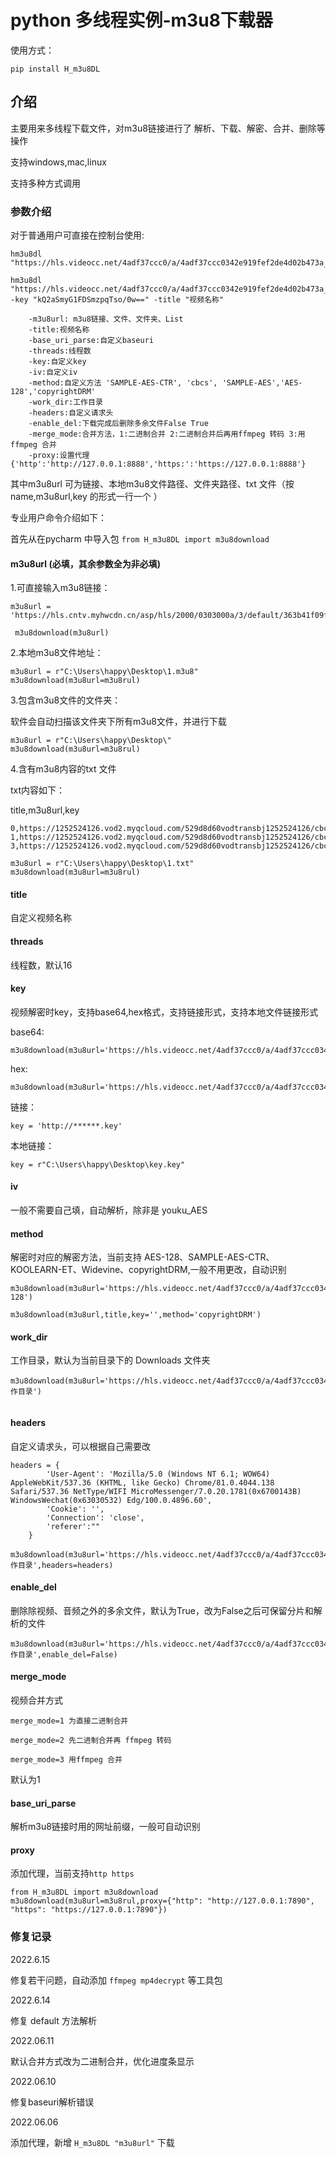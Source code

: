 # python 多线程实例-m3u8下载器

使用方式：

`pip install H_m3u8DL`

## 介绍

主要用来多线程下载文件，对m3u8链接进行了 解析、下载、解密、合并、删除等操作

支持windows,mac,linux

支持多种方式调用

### 参数介绍

对于普通用户可直接在控制台使用:

```
hm3u8dl "https://hls.videocc.net/4adf37ccc0/a/4adf37ccc0342e919fef2de4d02b473a_3.m3u8"
```

```
hm3u8dl "https://hls.videocc.net/4adf37ccc0/a/4adf37ccc0342e919fef2de4d02b473a_3.m3u8" -key "kQ2aSmyG1FDSmzpqTso/0w==" -title "视频名称"
```

```
	-m3u8url: m3u8链接、文件、文件夹、List
    -title:视频名称
    -base_uri_parse:自定义baseuri
    -threads:线程数
    -key:自定义key
    -iv:自定义iv
    -method:自定义方法 'SAMPLE-AES-CTR', 'cbcs', 'SAMPLE-AES','AES-128','copyrightDRM'
    -work_dir:工作目录
    -headers:自定义请求头
    -enable_del:下载完成后删除多余文件False True
    -merge_mode:合并方法，1:二进制合并 2:二进制合并后再用ffmpeg 转码 3:用ffmpeg 合并
    -proxy:设置代理 {'http':'http://127.0.0.1:8888','https:':'https://127.0.0.1:8888'}
```

其中m3u8url 可为链接、本地m3u8文件路径、文件夹路径、txt 文件（按 name,m3u8url,key  的形式一行一个  ）

专业用户命令介绍如下：

首先从在pycharm 中导入包 `from H_m3u8DL import m3u8download`

#### m3u8url (必填，其余参数全为非必填)

1.可直接输入m3u8链接：

```
m3u8url = 'https://hls.cntv.myhwcdn.cn/asp/hls/2000/0303000a/3/default/363b41f09f6045a4ab95c7df387732bf/2000.m3u8'
 
 m3u8download(m3u8url)
```

2.本地m3u8文件地址：

```
m3u8url = r"C:\Users\happy\Desktop\1.m3u8"
m3u8download(m3u8url=m3u8rul)
```

3.包含m3u8文件的文件夹：

软件会自动扫描该文件夹下所有m3u8文件，并进行下载

```
m3u8url = r"C:\Users\happy\Desktop\"
m3u8download(m3u8url=m3u8rul)
```

4.含有m3u8内容的txt 文件

txt内容如下：

title,m3u8url,key

```
0,https://1252524126.vod2.myqcloud.com/529d8d60vodtransbj1252524126/cbcde1e4387702298833985463/drm/v.f421220.m3u8
1,https://1252524126.vod2.myqcloud.com/529d8d60vodtransbj1252524126/cbcde1e4387702298833985463/drm/v.f421220.m3u8
3,https://1252524126.vod2.myqcloud.com/529d8d60vodtransbj1252524126/cbcde1e4387702298833985463/drm/v.f421220.m3u8
```

```
m3u8url = r"C:\Users\happy\Desktop\1.txt"
m3u8download(m3u8url=m3u8rul)
```

#### title  

自定义视频名称

#### threads

线程数，默认16

#### key

视频解密时key，支持base64,hex格式，支持链接形式，支持本地文件链接形式

base64: 

```
m3u8download(m3u8url='https://hls.videocc.net/4adf37ccc0/a/4adf37ccc0342e919fef2de4d02b473a_3.m3u8',key='kQ2aSmyG1FDSmzpqTso/0w==')
```

hex:

```
m3u8download(m3u8url='https://hls.videocc.net/4adf37ccc0/a/4adf37ccc0342e919fef2de4d02b473a_3.m3u8',key='910d9a4a6c86d450d29b3a6a4eca3fd3')

```

链接：

```
key = 'http://******.key'
```

本地链接：

```
key = r"C:\Users\happy\Desktop\key.key"
```

#### iv

一般不需要自己填，自动解析，除非是 youku_AES

#### method

解密时对应的解密方法，当前支持 AES-128、SAMPLE-AES-CTR、KOOLEARN-ET、Widevine、copyrightDRM,一般不用更改，自动识别

```
m3u8download(m3u8url='https://hls.videocc.net/4adf37ccc0/a/4adf37ccc0342e919fef2de4d02b473a_3.m3u8',key='910d9a4a6c86d450d29b3a6a4eca3fd3',method='AES-128')
```

```
m3u8download(m3u8url,title,key='',method='copyrightDRM')
```

#### work_dir

工作目录，默认为当前目录下的 Downloads 文件夹

```
m3u8download(m3u8url='https://hls.videocc.net/4adf37ccc0/a/4adf37ccc0342e919fef2de4d02b473a_3.m3u8',key='910d9a4a6c86d450d29b3a6a4eca3fd3',work_dir='工作目录')
    
```

#### headers

自定义请求头，可以根据自己需要改

```
headers = {
        'User-Agent': 'Mozilla/5.0 (Windows NT 6.1; WOW64) AppleWebKit/537.36 (KHTML, like Gecko) Chrome/81.0.4044.138 Safari/537.36 NetType/WIFI MicroMessenger/7.0.20.1781(0x6700143B) WindowsWechat(0x63030532) Edg/100.0.4896.60',
        'Cookie': '',
        'Connection': 'close',
        'referer':""
    }
    m3u8download(m3u8url='https://hls.videocc.net/4adf37ccc0/a/4adf37ccc0342e919fef2de4d02b473a_3.m3u8',key='910d9a4a6c86d450d29b3a6a4eca3fd3',work_dir='工作目录',headers=headers)

```

#### enable_del

删除除视频、音频之外的多余文件，默认为True，改为False之后可保留分片和解析的文件

```
m3u8download(m3u8url='https://hls.videocc.net/4adf37ccc0/a/4adf37ccc0342e919fef2de4d02b473a_3.m3u8',key='910d9a4a6c86d450d29b3a6a4eca3fd3',work_dir='工作目录',enable_del=False)
```

#### merge_mode

视频合并方式

```
merge_mode=1 为直接二进制合并
```

```
merge_mode=2 先二进制合并再 ffmpeg 转码
```

```
merge_mode=3 用ffmpeg 合并
```

默认为1

#### base_uri_parse

解析m3u8链接时用的网址前缀，一般可自动识别

#### proxy

添加代理，当前支持`http https`

```
from H_m3u8DL import m3u8download
m3u8download(m3u8url=m3u8rul,proxy={"http": "http://127.0.0.1:7890", "https": "https://127.0.0.1:7890"})
```

### 修复记录

2022.6.15

修复若干问题，自动添加 `ffmpeg mp4decrypt` 等工具包

2022.6.14

修复 default 方法解析

2022.06.11

默认合并方式改为二进制合并，优化进度条显示

2022.06.10

修复baseuri解析错误

2022.06.06 

添加代理，新增 `H_m3u8DL "m3u8url"` 下载

